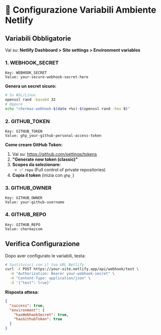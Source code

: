 # 🔧 Configurazione Variabili Ambiente Netlify

## Variabili Obbligatorie

Vai su: **Netlify Dashboard > Site settings > Environment variables**

### 1. WEBHOOK_SECRET
```
Key: WEBHOOK_SECRET
Value: your-secure-webhook-secret-here
```
**Genera un secret sicuro:**
```bash
# Su WSL/Linux
openssl rand -base64 32
# Oppure
echo "chermaz-webhook-$(date +%s)-$(openssl rand -hex 8)"
```

### 2. GITHUB_TOKEN
```
Key: GITHUB_TOKEN  
Value: ghp_your-github-personal-access-token
```

**Come creare GitHub Token:**
1. Vai su: https://github.com/settings/tokens
2. **"Generate new token (classic)"**
3. **Scopes da selezionare:**
   - ✅ `repo` (Full control of private repositories)
4. **Copia il token** (inizia con `ghp_`)

### 3. GITHUB_OWNER
```
Key: GITHUB_OWNER
Value: your-github-username
```

### 4. GITHUB_REPO
```
Key: GITHUB_REPO
Value: chermazcom
```

## Verifica Configurazione

Dopo aver configurato le variabili, testa:

```bash
# Sostituisci con il tuo URL Netlify
curl -X POST https://your-site.netlify.app/api/webhook/test \
  -H "Authorization: Bearer your-webhook-secret" \
  -H "Content-Type: application/json" \
  -d '{"test": true}'
```

**Risposta attesa:**
```json
{
  "success": true,
  "environment": {
    "hasWebhookSecret": true,
    "hasGithubToken": true
  }
}
```
